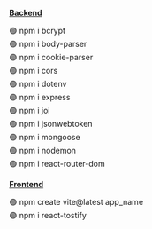<b><u>Backend</u></b><br>

🟢 npm i bcrypt <br>
🟢 npm i body-parser <br>
🟢 npm i cookie-parser <br>
🟢 npm i cors <br>
🟢 npm i dotenv <br>
🟢 npm i express<br>
🟢 npm i joi<br>
🟢 npm i jsonwebtoken <br>
🟢 npm i mongoose <br>
🟢 npm i nodemon<br>
🟢 npm i react-router-dom <br>

<b><u>Frontend</u></b><br>

🟢 npm create vite@latest app_name <br>
🟢 npm i react-tostify <br>
